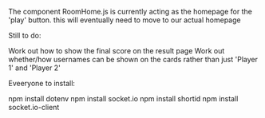 The component RoomHome.js is currently acting as the homepage for the 'play' button. this will eventually need to move to our actual homepage

Still to do:

Work out how to show the final score on the result page
Work out whether/how usernames can be shown on the cards rather than just 'Player 1' and 'Player 2'


Eveeryone to install:

npm install dotenv
npm install socket.io
npm install shortid
npm install socket.io-client

